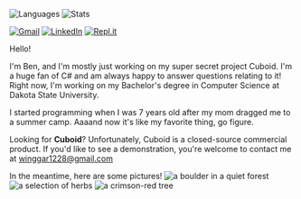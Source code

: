 ![Languages](https://github-readme-stats.vercel.app/api/top-langs/?username=winggar&theme=react)
![Stats](https://github-readme-stats.vercel.app/api?username=winggar&theme=react)

[![Gmail](https://img.shields.io/badge/Gmail-D14836?style=for-the-badge&logo=gmail&logoColor=white)](mailto:winggar1228@gmail.com)
[![LinkedIn](https://img.shields.io/badge/linkedin-%230077B5.svg?style=for-the-badge&logo=linkedin&logoColor=white)](https://www.linkedin.com/in/benjamin-iserman-5954a2222/)
[![Repl.it](https://img.shields.io/badge/Repl.it-%230D101E.svg?style=for-the-badge&logo=replit&logoColor=white)](https://replit.com/@winggar)

Hello!

I'm Ben, and I'm mostly just working on my super secret project Cuboid.
I'm a huge fan of C# and am always happy to answer questions relating to it!
Right now, I'm working on my Bachelor's degree in Computer Science at Dakota State University.

I started programming when I was 7 years old after my mom dragged me to a summer camp.
Aaaand now it's like my favorite thing, go figure.

Looking for **Cuboid**?
Unfortunately, Cuboid is a closed-source commercial product.
If you'd like to see a demonstration, you're welcome to contact me at winggar1228@gmail.com

In the meantime, here are some pictures!
![a boulder in a quiet forest](https://i.imgur.com/K4R3HxH.png)
![a selection of herbs](https://i.imgur.com/TkIooCg.png)
![a crimson-red tree](https://i.imgur.com/30ptWo7.png)
